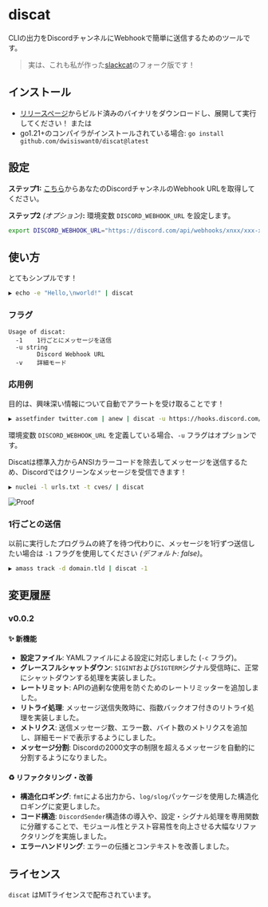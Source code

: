 # discat

CLIの出力をDiscordチャンネルにWebhookで簡単に送信するためのツールです。
> 実は、これも私が作った[slackcat](https://github.com/dwisiswant0/slackcat)のフォーク版です！

## インストール

- [リリースページ](https://github.com/dwisiswant0/discat/releases/latest)からビルド済みのバイナリをダウンロードし、展開して実行してください！ または
- go1.21+のコンパイラがインストールされている場合: `go install github.com/dwisiswant0/discat@latest`

## 設定

**ステップ1:** [こちら](https://support.discord.com/hc/en-us/articles/228383668-Intro-to-Webhooks)からあなたのDiscordチャンネルのWebhook URLを取得してください。

**ステップ2** _(オプション)_**:** 環境変数 `DISCORD_WEBHOOK_URL` を設定します。
```bash
export DISCORD_WEBHOOK_URL="https://discord.com/api/webhooks/xnxx/xxx-xxx"
```

## 使い方

とてもシンプルです！

```bash
▶ echo -e "Hello,\nworld!" | discat
```

### フラグ

```
Usage of discat:
  -1    1行ごとにメッセージを送信
  -u string
        Discord Webhook URL
  -v    詳細モード
```

### 応用例

目的は、興味深い情報について自動でアラートを受け取ることです！

```bash
▶ assetfinder twitter.com | anew | discat -u https://hooks.discord.com/services/xxx/xxx/xxx
```

環境変数 `DISCORD_WEBHOOK_URL` を定義している場合、`-u` フラグはオプションです。

Discatは標準入力からANSIカラーコードを除去してメッセージを送信するため、Discordではクリーンなメッセージを受信できます！

```bash
▶ nuclei -l urls.txt -t cves/ | discat
```

![Proof](https://user-images.githubusercontent.com/25837540/108782401-1571e380-759e-11eb-8d20-dfcc9294a30a.png)

### 1行ごとの送信

以前に実行したプログラムの終了を待つ代わりに、メッセージを1行ずつ送信したい場合は `-1` フラグを使用してください _(デフォルト: false)_。

```bash
▶ amass track -d domain.tld | discat -1
```

## 変更履歴

### v0.0.2

#### ✨ 新機能

*   **設定ファイル**: YAMLファイルによる設定に対応しました (`-c` フラグ)。
*   **グレースフルシャットダウン**: `SIGINT`および`SIGTERM`シグナル受信時に、正常にシャットダウンする処理を実装しました。
*   **レートリミット**: APIの過剰な使用を防ぐためのレートリミッターを追加しました。
*   **リトライ処理**: メッセージ送信失敗時に、指数バックオフ付きのリトライ処理を実装しました。
*   **メトリクス**: 送信メッセージ数、エラー数、バイト数のメトリクスを追加し、詳細モードで表示するようにしました。
*   **メッセージ分割**: Discordの2000文字の制限を超えるメッセージを自動的に分割するようになりました。

#### ♻️ リファクタリング・改善

*   **構造化ロギング**: `fmt`による出力から、`log/slog`パッケージを使用した構造化ロギングに変更しました。
*   **コード構造**: `DiscordSender`構造体の導入や、設定・シグナル処理を専用関数に分離することで、モジュール性とテスト容易性を向上させる大幅なリファクタリングを実施しました。
*   **エラーハンドリング**: エラーの伝播とコンテキストを改善しました。

## ライセンス

`discat` はMITライセンスで配布されています。
